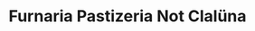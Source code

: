 ---
title: "Furnaria Pastizeria Not Clalüna"
url: /sent/furnaria-pastizeria-not-claluena/
shop: Bäckerei
---